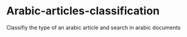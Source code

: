 # Arabic-articles-classification
Classifiy the type of an arabic article and search in arabic documents
